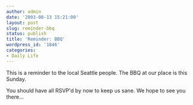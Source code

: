```yaml
---
author: admin
date: '2003-08-13 15:21:00'
layout: post
slug: reminder-bbq
status: publish
title: 'Reminder: BBQ'
wordpress_id: '1846'
categories:
- Daily Life
---
```

This is a reminder to the local Seattle people. The BBQ at our place is this Sunday.

You should have all RSVP&apos;d by now to keep us sane. We hope to see you there...
